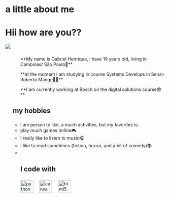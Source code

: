 # a little about me

<h1 align="left">Hii how are you??</h1>

<img src = "https://th.bing.com/th/id/R.44b5f77b25abb1f33dc36b992965b8df?rik=LWVtFwmY2YPjgg&pid=ImgRaw&r=0"/>

###

<ol>
  <ul>
    <p align="left">**My name is Gabriel Henrique, i have 19 years old, living in Campinas/ São Paulo📌**</p>
<p>**at the moment i am studying in course Systems Develops in Senai-Roberto Mange👨‍🎓**</p>
<p>**I am currently working at Bosch on the digital solutions course😎**</p>
</ul>


<h2 align="left">my hobbies</h2>

###

<p> 
  <ul>
    <li>
  i am person to like, a much activities, but my favorites is: <br> 
    <li>play much games online🎮</li>  
    <li>I really like to listen to music🎧<br>  </li>
    <li>I like to read sometimes (fiction, horror, and a bit of comedy)📚 </li>
    <li> </li>

  </p>



<h2 align="left">I code with</h2>

###

<div align="left">
  <img src="https://cdn.jsdelivr.net/gh/devicons/devicon/icons/python/python-original.svg" height="40" alt="python logo"  />
  <img width="12" />
  <img src="https://cdn.jsdelivr.net/gh/devicons/devicon/icons/canva/canva-original.svg" height="40" alt="canva logo"  />
  <img width="12" />
  <img src="https://cdn.jsdelivr.net/gh/devicons/devicon/icons/html5/html5-original.svg" height="40" alt="html5 logo"  />
</div>

###
